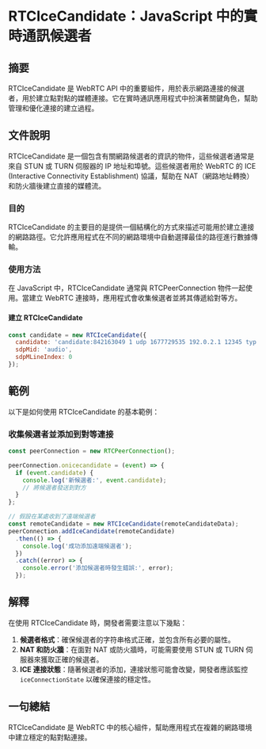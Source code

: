 <!--
Meta Description: # RTCIceCandidate：JavaScript 中的實時通訊候選者 ## 摘要 RTCIceCandidate 是 WebRTC API 中的重要組件，用於表示網路連接的候選者，用於建立點對點的媒體連接。它在實時通訊應用程式中扮演著關鍵角色，幫助管理和優化連接的建立過程。 ## 文件說明 ...
Meta Keywords: rtcicecandidate, candidate, javascript, webrtc, nat
-->

# RTCIceCandidate：JavaScript 中的實時通訊候選者

## 摘要
RTCIceCandidate 是 WebRTC API 中的重要組件，用於表示網路連接的候選者，用於建立點對點的媒體連接。它在實時通訊應用程式中扮演著關鍵角色，幫助管理和優化連接的建立過程。

## 文件說明
RTCIceCandidate 是一個包含有關網路候選者的資訊的物件，這些候選者通常是來自 STUN 或 TURN 伺服器的 IP 地址和埠號。這些候選者用於 WebRTC 的 ICE (Interactive Connectivity Establishment) 協議，幫助在 NAT（網路地址轉換）和防火牆後建立直接的媒體流。

### 目的
RTCIceCandidate 的主要目的是提供一個結構化的方式來描述可能用於建立連接的網路路徑。它允許應用程式在不同的網路環境中自動選擇最佳的路徑進行數據傳輸。

### 使用方法
在 JavaScript 中，RTCIceCandidate 通常與 RTCPeerConnection 物件一起使用。當建立 WebRTC 連接時，應用程式會收集候選者並將其傳遞給對等方。

#### 建立 RTCIceCandidate
```javascript
const candidate = new RTCIceCandidate({
  candidate: 'candidate:842163049 1 udp 1677729535 192.0.2.1 12345 typ host',
  sdpMid: 'audio',
  sdpMLineIndex: 0
});
```

## 範例
以下是如何使用 RTCIceCandidate 的基本範例：

### 收集候選者並添加到對等連接
```javascript
const peerConnection = new RTCPeerConnection();

peerConnection.onicecandidate = (event) => {
  if (event.candidate) {
    console.log('新候選者:', event.candidate);
    // 將候選者發送到對方
  }
};

// 假設在某處收到了遠端候選者
const remoteCandidate = new RTCIceCandidate(remoteCandidateData);
peerConnection.addIceCandidate(remoteCandidate)
  .then(() => {
    console.log('成功添加遠端候選者');
  })
  .catch((error) => {
    console.error('添加候選者時發生錯誤:', error);
  });
```

## 解釋
在使用 RTCIceCandidate 時，開發者需要注意以下幾點：

1. **候選者格式**：確保候選者的字符串格式正確，並包含所有必要的屬性。
2. **NAT 和防火牆**：在面對 NAT 或防火牆時，可能需要使用 STUN 或 TURN 伺服器來獲取正確的候選者。
3. **ICE 連接狀態**：隨著候選者的添加，連接狀態可能會改變，開發者應該監控 `iceConnectionState` 以確保連接的穩定性。

## 一句總結
RTCIceCandidate 是 WebRTC 中的核心組件，幫助應用程式在複雜的網路環境中建立穩定的點對點連接。